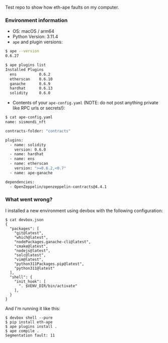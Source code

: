Test repo to show how eth-ape faults on my computer.

### Environment information

- OS: macOS / arm64
- Python Version: 3.11.4
- `ape` and plugin versions:

```sh
$ ape --version
0.6.27

$ ape plugins list
Installed Plugins
  ens          0.6.2
  etherscan    0.6.10
  ganache      0.6.9
  hardhat      0.6.13
  solidity     0.6.0
```

- Contents of your `ape-config.yaml` (NOTE: do not post anything private like RPC urls or secrets!):

```sh
$ cat ape-config.yaml
name: sismondi_nft

contracts-folder: "contracts"

plugins:
  - name: solidity
    version: 0.6.0
  - name: hardhat
  - name: ens
  - name: etherscan
    version: ">=0.6.2,<0.7"
  - name: ape-ganache

dependencies:
  - OpenZeppelin/openzeppelin-contracts@4.4.1
```

### What went wrong?

I installed a new environment using devbox with the following configuration:

```
$ cat devbox.json
{
  "packages": [
    "git@latest",
    "which@latest",
    "nodePackages.ganache-cli@latest",
    "cmake@latest",
    "nodejs@latest",
    "solc@latest",
    "vim@latest",
    "python311Packages.pip@latest",
    "python311@latest"
  ],
  "shell": {
    "init_hook": [
      ". $VENV_DIR/bin/activate"
    ],
  }
}
```

And I'm running it like this:

```
$ devbox shell --pure
$ pip install eth-ape
$ ape plugins install .
$ ape compile .
Segmentation fault: 11
```

